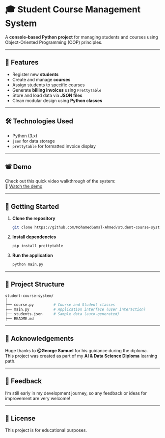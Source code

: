 
# 🎓 Student Course Management System

A **console-based Python project** for managing students and courses using Object-Oriented Programming (OOP) principles.

---

## 📌 Features

- Register new **students**
- Create and manage **courses**
- Assign students to specific courses
- Generate **billing invoices** using `PrettyTable`
- Store and load data via **JSON files**
- Clean modular design using **Python classes**

---

## 🛠️ Technologies Used

- Python (3.x)  
- `json` for data storage  
- `prettytable` for formatted invoice display

---

## 📽️ Demo

Check out this quick video walkthrough of the system:  
🎥 [Watch the demo](https://www.loom.com/share/783b9ac1d6494033aa7d37f9e3f72d28?sid=e0a35efd-c83e-4397-bd04-d9628aaf8e22)

---

## 🚀 Getting Started

1. **Clone the repository**
   ```bash
   git clone https://github.com/MohamedGamal-Ahmed/student-course-system.git
   ```

2. **Install dependencies**
   ```bash
   pip install prettytable
   ```

3. **Run the application**
   ```bash
   python main.py
   ```

---

## 📁 Project Structure

```bash
student-course-system/
│
├── course.py         # Course and Student classes
├── main.py           # Application interface (user interaction)
├── students.json     # Sample data (auto-generated)
├── README.md
```

---

## 🤝 Acknowledgements

Huge thanks to **@George Samuel** for his guidance during the diploma.  
This project was created as part of my **AI & Data Science Diploma** learning path.

---

## 🙋 Feedback

I’m still early in my development journey, so any feedback or ideas for improvement are very welcome!

---

## 📎 License

This project is for educational purposes.
